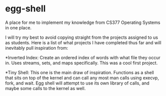 # egg-shell
A place for me to implement my knowledge from CS377 Operating Systems in one place.

I will try my best to avoid copying straight from the projects assigned to us as students.
Here is a list of what projects I have completed thus far and will inevitably pull inspiration
from:

*Inverted Index: Create an ordered index of words with what file they occur in. Uses streams,
sets, and maps specifically. This was a cool first project.

*Tiny Shell: This one is the main draw of inspiration. Functions as a shell that sits on top of
the kernel and can call any most man calls using execvp, fork, and wait. Egg shell will attempt
to use its own library of calls, and maybe some calls to the kernel as well.
